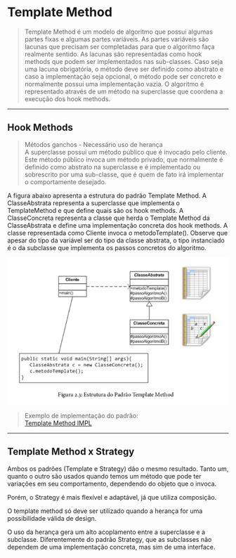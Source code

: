 # Template Method

> Template Method é um modelo de algoritmo que possui algumas partes fixas e algumas partes variáveis. As partes variáveis são lacunas
que precisam ser completadas para que o algoritmo faça realmente sentido. As lacunas são representadas como hook methods que podem ser implementados nas sub-classes. Caso seja uma lacuna obrigatória, o método deve ser definido como abstrato
e caso a implementação seja opcional, o método pode ser concreto e normalmente
possui uma implementação vazia. O algoritmo é representado através de um método
na superclasse que coordena a execução dos hook methods.


---
## Hook Methods

> Métodos ganchos - Necessário uso de herança<br>
> A superclasse possui um método público que é invocado pelo cliente.
> Este método público invoca um método privado, que normalmente é definido como abstrato na superclasse e é
> implementado ou sobrescrito por uma sub-classe, que é quem de fato irá implementar o comportamente desejado.

A figura abaixo apresenta a estrutura do padrão Template Method. A
ClasseAbstrata representa a superclasse que implementa o TemplateMethod
e que define quais são os hook methods. A ClasseConcreta representa a classe
que herda o Template Method da ClasseAbstrata e define uma implementação concreta dos hook methods. A classe representada como Cliente invoca o
metodoTemplate(). Observe que apesar do tipo da variável ser do tipo da classe
abstrata, o tipo instanciado é o da subclasse que implementa os passos concretos do
algoritmo.

![Template Method](/imagens/img04.png)

> Exemplo de implementação do padrão:<br> [Template Method IMPL](/comportamentais/templateMethod/impl)


---
## Template Method x Strategy

Ambos os padrões (Template e Strategy) dão o mesmo resultado.
Tanto um, quanto o outro são usados quando temos um método que pode ter
variações em seu comportamento, dependendo do objeto que o invoca.

Porém, o Strategy é mais flexível e adaptável, já que utiliza composição.

O template method só deve ser utilizado quando a herança for uma possibilidade válida de design.

O uso da herança gera um alto acoplamento entre a superclasse e a subclasse. Diferentemente do padrão Strategy, que as subclasses
não dependem de uma implementação concreta, mas sim de uma interface.